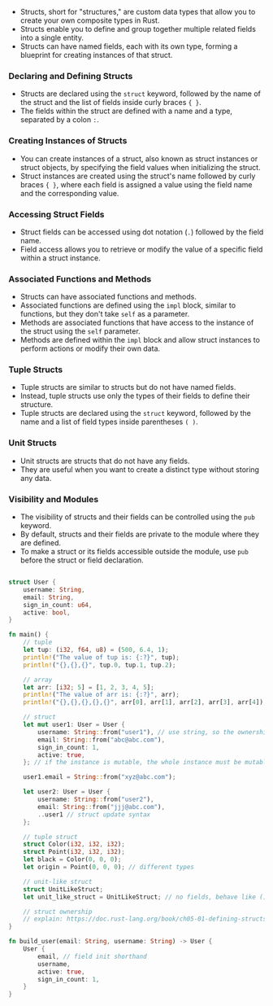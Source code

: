 - Structs, short for "structures," are custom data types that allow you to create your own composite types in Rust.
- Structs enable you to define and group together multiple related fields into a single entity.
- Structs can have named fields, each with its own type, forming a blueprint for creating instances of that struct.

### Declaring and Defining Structs

- Structs are declared using the `struct` keyword, followed by the name of the struct and the list of fields inside curly braces `{ }`.
- The fields within the struct are defined with a name and a type, separated by a colon `:`.

### Creating Instances of Structs

- You can create instances of a struct, also known as struct instances or struct objects, by specifying the field values when initializing the struct.
- Struct instances are created using the struct's name followed by curly braces `{ }`, where each field is assigned a value using the field name and the corresponding value.

### Accessing Struct Fields

- Struct fields can be accessed using dot notation (`.`) followed by the field name.
- Field access allows you to retrieve or modify the value of a specific field within a struct instance.

### Associated Functions and Methods

- Structs can have associated functions and methods.
- Associated functions are defined using the `impl` block, similar to functions, but they don't take `self` as a parameter.
- Methods are associated functions that have access to the instance of the struct using the `self` parameter.
- Methods are defined within the `impl` block and allow struct instances to perform actions or modify their own data.

### Tuple Structs

- Tuple structs are similar to structs but do not have named fields.
- Instead, tuple structs use only the types of their fields to define their structure.
- Tuple structs are declared using the `struct` keyword, followed by the name and a list of field types inside parentheses `( )`.

### Unit Structs

- Unit structs are structs that do not have any fields.
- They are useful when you want to create a distinct type without storing any data.

### Visibility and Modules

- The visibility of structs and their fields can be controlled using the `pub` keyword.
- By default, structs and their fields are private to the module where they are defined.
- To make a struct or its fields accessible outside the module, use `pub` before the struct or field declaration.

```rust

struct User {
    username: String,
    email: String,
    sign_in_count: u64,
    active: bool,
}

fn main() {
    // tuple
    let tup: (i32, f64, u8) = (500, 6.4, 1);
    println!("The value of tup is: {:?}", tup);
    println!("{},{},{}", tup.0, tup.1, tup.2);

    // array
    let arr: [i32; 5] = [1, 2, 3, 4, 5];
    println!("The value of arr is: {:?}", arr);
    println!("{},{},{},{},{}", arr[0], arr[1], arr[2], arr[3], arr[4]);

    // struct
    let mut user1: User = User {
        username: String::from("user1"), // use string, so the ownership is belonged to the struct, if use &str, the lifetime of the struct must be shorter than the lifetime of the &str because the struct doesn't own the &str, so the &str will be invalid when the struct is invalid
        email: String::from("abc@abc.com"),
        sign_in_count: 1,
        active: true,
    }; // if the instance is mutable, the whole instance must be mutable

    user1.email = String::from("xyz@abc.com");

    let user2: User = User {
        username: String::from("user2"),
        email: String::from("jjj@abc.com"),
        ..user1 // struct update syntax
    };

    // tuple struct
    struct Color(i32, i32, i32);
    struct Point(i32, i32, i32);
    let black = Color(0, 0, 0);
    let origin = Point(0, 0, 0); // different types

    // unit-like struct
    struct UnitLikeStruct;
    let unit_like_struct = UnitLikeStruct; // no fields, behave like (), the unit type

    // struct ownership
    // explain: https://doc.rust-lang.org/book/ch05-01-defining-structs.html#ownership-of-struct-data
}

fn build_user(email: String, username: String) -> User {
    User {
        email, // field init shorthand
        username,
        active: true,
        sign_in_count: 1,
    }
}
```